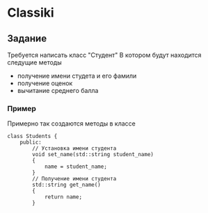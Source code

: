 # Classiki

## Задание 

Требуется написать класс "Студент"
В котором будут находится следущие методы  

- получение имени студета и его фамили 
- получение оценок 
- вычитание среднего балла 

### Пример 

Примерно так создаются методы в классе 

```
class Students {
    public:
        // Установка имени студента
        void set_name(std::string student_name)
        {
            name = student_name;
        }
        // Получение имени студента
        std::string get_name()
        {
            return name;
        }
```
